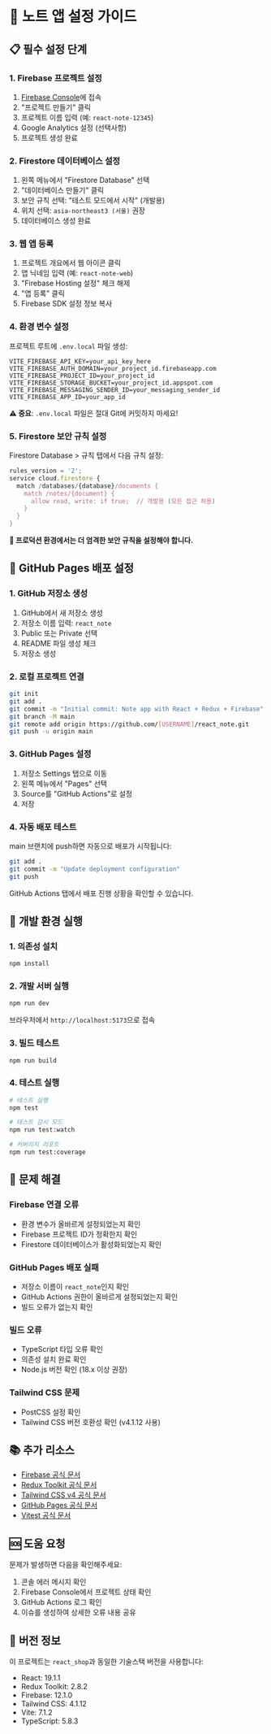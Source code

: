 # 🚀 노트 앱 설정 가이드

## 📋 필수 설정 단계

### 1. Firebase 프로젝트 설정

1. [Firebase Console](https://console.firebase.google.com/)에 접속
2. "프로젝트 만들기" 클릭
3. 프로젝트 이름 입력 (예: `react-note-12345`)
4. Google Analytics 설정 (선택사항)
5. 프로젝트 생성 완료

### 2. Firestore 데이터베이스 설정

1. 왼쪽 메뉴에서 "Firestore Database" 선택
2. "데이터베이스 만들기" 클릭
3. 보안 규칙 선택: "테스트 모드에서 시작" (개발용)
4. 위치 선택: `asia-northeast3 (서울)` 권장
5. 데이터베이스 생성 완료

### 3. 웹 앱 등록

1. 프로젝트 개요에서 웹 아이콘 클릭
2. 앱 닉네임 입력 (예: `react-note-web`)
3. "Firebase Hosting 설정" 체크 해제
4. "앱 등록" 클릭
5. Firebase SDK 설정 정보 복사

### 4. 환경 변수 설정

프로젝트 루트에 `.env.local` 파일 생성:

```env
VITE_FIREBASE_API_KEY=your_api_key_here
VITE_FIREBASE_AUTH_DOMAIN=your_project_id.firebaseapp.com
VITE_FIREBASE_PROJECT_ID=your_project_id
VITE_FIREBASE_STORAGE_BUCKET=your_project_id.appspot.com
VITE_FIREBASE_MESSAGING_SENDER_ID=your_messaging_sender_id
VITE_FIREBASE_APP_ID=your_app_id
```

**⚠️ 중요**: `.env.local` 파일은 절대 Git에 커밋하지 마세요!

### 5. Firestore 보안 규칙 설정

Firestore Database > 규칙 탭에서 다음 규칙 설정:

```javascript
rules_version = '2';
service cloud.firestore {
  match /databases/{database}/documents {
    match /notes/{document} {
      allow read, write: if true;  // 개발용 (모든 접근 허용)
    }
  }
}
```

**🚨 프로덕션 환경에서는 더 엄격한 보안 규칙을 설정해야 합니다.**

## 🚀 GitHub Pages 배포 설정

### 1. GitHub 저장소 생성

1. GitHub에서 새 저장소 생성
2. 저장소 이름 입력: `react_note`
3. Public 또는 Private 선택
4. README 파일 생성 체크
5. 저장소 생성

### 2. 로컬 프로젝트 연결

```bash
git init
git add .
git commit -m "Initial commit: Note app with React + Redux + Firebase"
git branch -M main
git remote add origin https://github.com/[USERNAME]/react_note.git
git push -u origin main
```

### 3. GitHub Pages 설정

1. 저장소 Settings 탭으로 이동
2. 왼쪽 메뉴에서 "Pages" 선택
3. Source를 "GitHub Actions"로 설정
4. 저장

### 4. 자동 배포 테스트

main 브랜치에 push하면 자동으로 배포가 시작됩니다:

```bash
git add .
git commit -m "Update deployment configuration"
git push
```

GitHub Actions 탭에서 배포 진행 상황을 확인할 수 있습니다.

## 🔧 개발 환경 실행

### 1. 의존성 설치

```bash
npm install
```

### 2. 개발 서버 실행

```bash
npm run dev
```

브라우저에서 `http://localhost:5173`으로 접속

### 3. 빌드 테스트

```bash
npm run build
```

### 4. 테스트 실행

```bash
# 테스트 실행
npm test

# 테스트 감시 모드
npm run test:watch

# 커버리지 리포트
npm run test:coverage
```

## 🐛 문제 해결

### Firebase 연결 오류

- 환경 변수가 올바르게 설정되었는지 확인
- Firebase 프로젝트 ID가 정확한지 확인
- Firestore 데이터베이스가 활성화되었는지 확인

### GitHub Pages 배포 실패

- 저장소 이름이 `react_note`인지 확인
- GitHub Actions 권한이 올바르게 설정되었는지 확인
- 빌드 오류가 없는지 확인

### 빌드 오류

- TypeScript 타입 오류 확인
- 의존성 설치 완료 확인
- Node.js 버전 확인 (18.x 이상 권장)

### Tailwind CSS 문제

- PostCSS 설정 확인
- Tailwind CSS 버전 호환성 확인 (v4.1.12 사용)

## 📚 추가 리소스

- [Firebase 공식 문서](https://firebase.google.com/docs)
- [Redux Toolkit 공식 문서](https://redux-toolkit.js.org/)
- [Tailwind CSS v4 공식 문서](https://tailwindcss.com/docs)
- [GitHub Pages 공식 문서](https://pages.github.com/)
- [Vitest 공식 문서](https://vitest.dev/)

## 🆘 도움 요청

문제가 발생하면 다음을 확인해주세요:

1. 콘솔 에러 메시지 확인
2. Firebase Console에서 프로젝트 상태 확인
3. GitHub Actions 로그 확인
4. 이슈를 생성하여 상세한 오류 내용 공유

## 🔄 버전 정보

이 프로젝트는 `react_shop`과 동일한 기술스택 버전을 사용합니다:

- React: 19.1.1
- Redux Toolkit: 2.8.2
- Firebase: 12.1.0
- Tailwind CSS: 4.1.12
- Vite: 7.1.2
- TypeScript: 5.8.3
